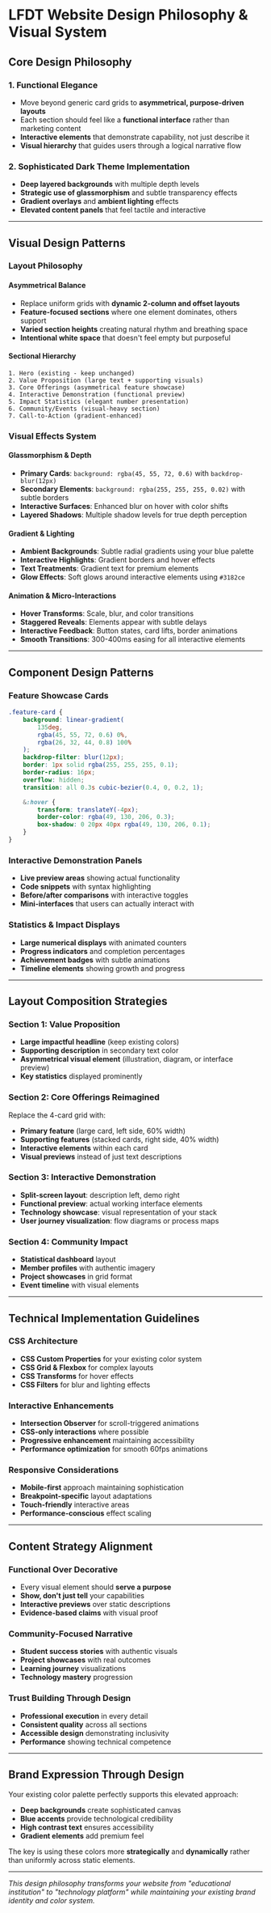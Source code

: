 # LFDT Website Design Philosophy & Visual System

## Core Design Philosophy

### 1. **Functional Elegance**

-   Move beyond generic card grids to **asymmetrical, purpose-driven layouts**
-   Each section should feel like a **functional interface** rather than marketing content
-   **Interactive elements** that demonstrate capability, not just describe it
-   **Visual hierarchy** that guides users through a logical narrative flow

### 2. **Sophisticated Dark Theme Implementation**

-   **Deep layered backgrounds** with multiple depth levels
-   **Strategic use of glassmorphism** and subtle transparency effects
-   **Gradient overlays** and **ambient lighting** effects
-   **Elevated content panels** that feel tactile and interactive

---

## Visual Design Patterns

### Layout Philosophy

#### **Asymmetrical Balance**

-   Replace uniform grids with **dynamic 2-column and offset layouts**
-   **Feature-focused sections** where one element dominates, others support
-   **Varied section heights** creating natural rhythm and breathing space
-   **Intentional white space** that doesn't feel empty but purposeful

#### **Sectional Hierarchy**

```
1. Hero (existing - keep unchanged)
2. Value Proposition (large text + supporting visuals)
3. Core Offerings (asymmetrical feature showcase)
4. Interactive Demonstration (functional preview)
5. Impact Statistics (elegant number presentation)
6. Community/Events (visual-heavy section)
7. Call-to-Action (gradient-enhanced)
```

### Visual Effects System

#### **Glassmorphism & Depth**

-   **Primary Cards**: `background: rgba(45, 55, 72, 0.6)` with `backdrop-blur(12px)`
-   **Secondary Elements**: `background: rgba(255, 255, 255, 0.02)` with subtle borders
-   **Interactive Surfaces**: Enhanced blur on hover with color shifts
-   **Layered Shadows**: Multiple shadow levels for true depth perception

#### **Gradient & Lighting**

-   **Ambient Backgrounds**: Subtle radial gradients using your blue palette
-   **Interactive Highlights**: Gradient borders and hover effects
-   **Text Treatments**: Gradient text for premium elements
-   **Glow Effects**: Soft glows around interactive elements using `#3182ce`

#### **Animation & Micro-Interactions**

-   **Hover Transforms**: Scale, blur, and color transitions
-   **Staggered Reveals**: Elements appear with subtle delays
-   **Interactive Feedback**: Button states, card lifts, border animations
-   **Smooth Transitions**: 300-400ms easing for all interactive elements

---

## Component Design Patterns

### **Feature Showcase Cards**

```scss
.feature-card {
    background: linear-gradient(
        135deg,
        rgba(45, 55, 72, 0.6) 0%,
        rgba(26, 32, 44, 0.8) 100%
    );
    backdrop-filter: blur(12px);
    border: 1px solid rgba(255, 255, 255, 0.1);
    border-radius: 16px;
    overflow: hidden;
    transition: all 0.3s cubic-bezier(0.4, 0, 0.2, 1);

    &:hover {
        transform: translateY(-4px);
        border-color: rgba(49, 130, 206, 0.3);
        box-shadow: 0 20px 40px rgba(49, 130, 206, 0.1);
    }
}
```

### **Interactive Demonstration Panels**

-   **Live preview areas** showing actual functionality
-   **Code snippets** with syntax highlighting
-   **Before/after comparisons** with interactive toggles
-   **Mini-interfaces** that users can actually interact with

### **Statistics & Impact Displays**

-   **Large numerical displays** with animated counters
-   **Progress indicators** and completion percentages
-   **Achievement badges** with subtle animations
-   **Timeline elements** showing growth and progress

---

## Layout Composition Strategies

### **Section 1: Value Proposition**

-   **Large impactful headline** (keep existing colors)
-   **Supporting description** in secondary text color
-   **Asymmetrical visual element** (illustration, diagram, or interface preview)
-   **Key statistics** displayed prominently

### **Section 2: Core Offerings Reimagined**

Replace the 4-card grid with:

-   **Primary feature** (large card, left side, 60% width)
-   **Supporting features** (stacked cards, right side, 40% width)
-   **Interactive elements** within each card
-   **Visual previews** instead of just text descriptions

### **Section 3: Interactive Demonstration**

-   **Split-screen layout**: description left, demo right
-   **Functional preview**: actual working interface elements
-   **Technology showcase**: visual representation of your stack
-   **User journey visualization**: flow diagrams or process maps

### **Section 4: Community Impact**

-   **Statistical dashboard** layout
-   **Member profiles** with authentic imagery
-   **Project showcases** in grid format
-   **Event timeline** with visual elements

---

## Technical Implementation Guidelines

### **CSS Architecture**

-   **CSS Custom Properties** for your existing color system
-   **CSS Grid & Flexbox** for complex layouts
-   **CSS Transforms** for hover effects
-   **CSS Filters** for blur and lighting effects

### **Interactive Enhancements**

-   **Intersection Observer** for scroll-triggered animations
-   **CSS-only interactions** where possible
-   **Progressive enhancement** maintaining accessibility
-   **Performance optimization** for smooth 60fps animations

### **Responsive Considerations**

-   **Mobile-first** approach maintaining sophistication
-   **Breakpoint-specific** layout adaptations
-   **Touch-friendly** interactive areas
-   **Performance-conscious** effect scaling

---

## Content Strategy Alignment

### **Functional Over Decorative**

-   Every visual element should **serve a purpose**
-   **Show, don't just tell** your capabilities
-   **Interactive previews** over static descriptions
-   **Evidence-based claims** with visual proof

### **Community-Focused Narrative**

-   **Student success stories** with authentic visuals
-   **Project showcases** with real outcomes
-   **Learning journey** visualizations
-   **Technology mastery** progression

### **Trust Building Through Design**

-   **Professional execution** in every detail
-   **Consistent quality** across all sections
-   **Accessible design** demonstrating inclusivity
-   **Performance** showing technical competence

---

## Brand Expression Through Design

Your existing color palette perfectly supports this elevated approach:

-   **Deep backgrounds** create sophisticated canvas
-   **Blue accents** provide technological credibility
-   **High contrast text** ensures accessibility
-   **Gradient elements** add premium feel

The key is using these colors more **strategically** and **dynamically** rather than uniformly across static elements.

---

_This design philosophy transforms your website from "educational institution" to "technology platform" while maintaining your existing brand identity and color system._

